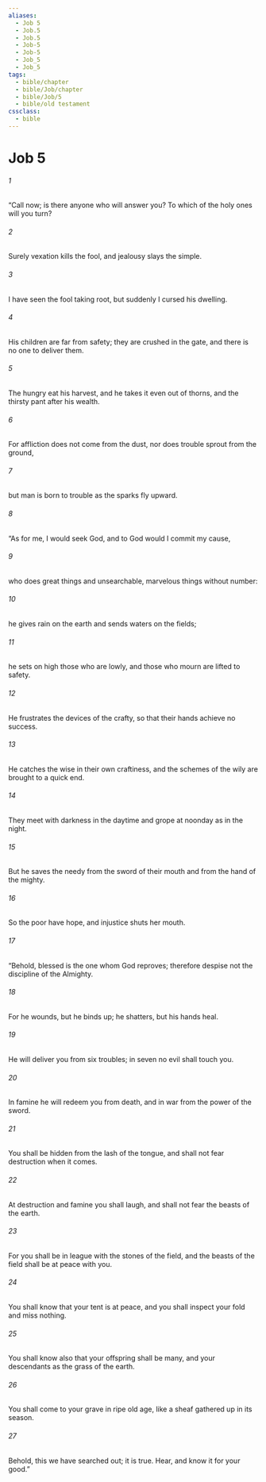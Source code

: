 ```yaml
---
aliases:
  - Job 5
  - Job.5
  - Job.5
  - Job-5
  - Job-5
  - Job_5
  - Job_5
tags:
  - bible/chapter
  - bible/Job/chapter
  - bible/Job/5
  - bible/old testament
cssclass:
  - bible
---
```


# Job 5

###### 1
“Call now; is there anyone who will answer you? To which of the holy ones will you turn?
###### 2
Surely vexation kills the fool, and jealousy slays the simple.
###### 3
I have seen the fool taking root, but suddenly I cursed his dwelling.
###### 4
His children are far from safety; they are crushed in the gate, and there is no one to deliver them.
###### 5
The hungry eat his harvest, and he takes it even out of thorns, and the thirsty pant after his wealth.
###### 6
For affliction does not come from the dust, nor does trouble sprout from the ground,
###### 7
but man is born to trouble as the sparks fly upward.
###### 8
“As for me, I would seek God, and to God would I commit my cause,
###### 9
who does great things and unsearchable,   marvelous things without number:
###### 10
he gives rain on the earth and sends waters on the fields;
###### 11
he sets on high those who are lowly, and those who mourn are lifted to safety.
###### 12
He frustrates the devices of the crafty, so that their hands achieve no success.
###### 13
He catches the wise in their own craftiness, and the schemes of the wily are brought to a quick end.
###### 14
They meet with darkness in the daytime and grope at noonday as in the night.
###### 15
But he saves the needy from the sword of their mouth and from the hand of the mighty.
###### 16
So the poor have hope, and injustice shuts her mouth.
###### 17
“Behold, blessed is the one whom God reproves; therefore despise not the discipline of the Almighty.
###### 18
For he wounds, but he binds up; he shatters, but his hands heal.
###### 19
He will deliver you from six troubles; in seven no evil shall touch you.
###### 20
In famine he will redeem you from death, and in war from the power of the sword.
###### 21
You shall be hidden from the lash of the tongue, and shall not fear destruction when it comes.
###### 22
At destruction and famine you shall laugh, and shall not fear the beasts of the earth.
###### 23
For you shall be in league with the stones of the field, and the beasts of the field shall be at peace with you.
###### 24
You shall know that your tent is at peace, and you shall inspect your fold and miss nothing.
###### 25
You shall know also that your offspring shall be many, and your descendants as the grass of the earth.
###### 26
You shall come to your grave in ripe old age, like a sheaf gathered up in its season.
###### 27
Behold, this we have searched out; it is true. Hear, and know it for your good.”


